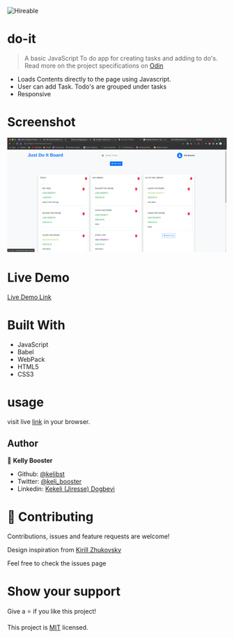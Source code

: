 <!--
*** Thanks for checking out this README Template. If you have a suggestion that would
*** make this better, please fork the repo and create a pull request or simply open
*** an issue with the tag "enhancement".
*** Thanks again! Now go create something AMAZING! :D
-->

<!-- PROJECT SHIELDS -->
<!--
*** I'm using markdown "reference style" links for readability.
*** Reference links are enclosed in brackets [ ] instead of parentheses ( ).
*** See the bottom of this document for the declaration of the reference variables
*** for contributors-url, forks-url, etc. This is an optional, concise syntax you may use.
*** https://www.markdownguide.org/basic-syntax/#reference-style-links
-->


![Hireable](https://cdn.rawgit.com/hiendv/hireable/master/styles/default/yes.svg) 

# do-it

> A basic JavaScript To do app for creating tasks and adding to do's.
Read more on the project specifications on [Odin](https://www.theodinproject.com/courses/javascript/lessons/todo-list)


- Loads Contents directly to the page using Javascript.
- User can add Task. Todo's are grouped under tasks
- Responsive


#  Screenshot
![screenshot](./dist/assets/images/screenshot.gif)


# Live Demo
[Live Demo Link](https://raw.githack.com/kelibst/ghana-foods/working/dist/index.html)

# Built With

- JavaScript
- Babel
- WebPack
- HTML5
- CSS3


# usage
visit live [link](https://raw.githack.com/kelibst/ghana-foods/working/dist/index.html) in your browser.






## Author

👤 **Kelly Booster**

- Github: [@kelibst](https://github.com/kelibst)
- Twitter: [@keli_booster](https://twitter.com/keli_booster)
- Linkedin: [Kekeli (Jiresse) Dogbevi
](https://www.linkedin.com/in/kekeli-dogbevi-jiresse/)


# 🤝 Contributing
Contributions, issues and feature requests are welcome!


Design inspiration from [Kirill Zhukovsky](https://dribbble.com/shots/9713186-To-Do-Dashboard/attachments/1743028?mode=media)

Feel free to check the issues page

# Show your support
Give a ⭐️ if you like this project!

This project is [MIT](lic.url) licensed.